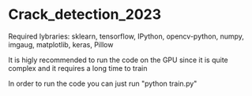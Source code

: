 # Crack_detection_2023

Required lybraries:
sklearn, tensorflow, IPython, opencv-python, numpy, imgaug, matplotlib, keras, Pillow

It is higly recommended to run the code on the GPU since it is quite complex and it requires a long time to train

In order to run the code you can just run "python train.py"
